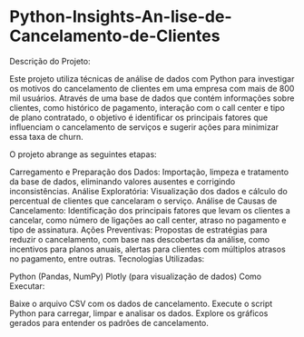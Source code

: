 ﻿# Python-Insights-An-lise-de-Cancelamento-de-Clientes
Descrição do Projeto:

Este projeto utiliza técnicas de análise de dados com Python para investigar os motivos do cancelamento de clientes em uma empresa com mais de 800 mil usuários. Através de uma base de dados que contém informações sobre clientes, como histórico de pagamento, interação com o call center e tipo de plano contratado, o objetivo é identificar os principais fatores que influenciam o cancelamento de serviços e sugerir ações para minimizar essa taxa de churn.

O projeto abrange as seguintes etapas:

Carregamento e Preparação dos Dados: Importação, limpeza e tratamento da base de dados, eliminando valores ausentes e corrigindo inconsistências.
Análise Exploratória: Visualização dos dados e cálculo do percentual de clientes que cancelaram o serviço.
Análise de Causas de Cancelamento: Identificação dos principais fatores que levam os clientes a cancelar, como número de ligações ao call center, atraso no pagamento e tipo de assinatura.
Ações Preventivas: Propostas de estratégias para reduzir o cancelamento, com base nas descobertas da análise, como incentivos para planos anuais, alertas para clientes com múltiplos atrasos no pagamento, entre outras.
Tecnologias Utilizadas:

Python (Pandas, NumPy)
Plotly (para visualização de dados)
Como Executar:

Baixe o arquivo CSV com os dados de cancelamento.
Execute o script Python para carregar, limpar e analisar os dados.
Explore os gráficos gerados para entender os padrões de cancelamento.
